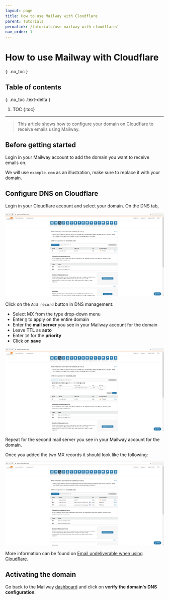 ```yaml
---
layout: page
title: How to use Mailway with Cloudflare
parent: Tutorials
permalink: /tutorials/use-mailway-with-cloudflare/
nav_order: 1
---
```


# How to use Mailway with Cloudflare
{: .no_toc }

## Table of contents
{: .no_toc .text-delta }

1. TOC
{:toc}

---

> This article shows how to configure your domain on Cloudflare to receive emails using Mailway.

## Before getting started

Login in your Mailway account to add the domain you want to receive emails on.

We will use `example.com` as an illustration, make sure to replace it with your domain.

## Configure DNS on Cloudflare

Login in your Cloudflare account and select your domain. On the DNS tab,

![](/assets/images/how-to-use-with-cloudflare/cloudflare1.jpg)


Click on the `Add record` button in DNS management:

- Select MX from the type drop-down menu
- Enter `@` to apply on the entire domain
- Enter the **mail server** you see in your Mailway account for the domain
- Leave **TTL** as **auto**
- Enter `10` for the **priority**
- Click on **save**

![](/assets/images/how-to-use-with-cloudflare/cloudflare2.jpg)

Repeat for the second mail server you see in your Mailway account for the domain.

Once you added the two MX records it should look like the following:

![](/assets/images/how-to-use-with-cloudflare/cloudflare3.jpg)

More information can be found on [Email undeliverable when using Cloudflare].

## Activating the domain

Go back to the Mailway [dashboard] and click on **verify the domain's DNS configuration**.

[dashboard]: https://dash.mailway.app
[Email undeliverable when using Cloudflare]: https://support.cloudflare.com/hc/en-us/articles/200168876-Email-undeliverable-when-using-Cloudflare
